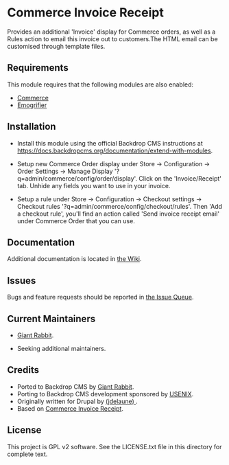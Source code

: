 Commerce Invoice Receipt
======================

Provides an additional 'Invoice' display for Commerce orders, as well as a Rules action to email this invoice out to customers.The HTML email can be customised through template files.

Requirements
------------

This module requires that the following modules are also enabled:

 * [Commerce](https://github.com/backdrop-contrib/commerce)
 * [Emogrifier](https://github.com/backdrop-contrib/emogrifier)

Installation
------------

- Install this module using the official Backdrop CMS instructions at
  https://docs.backdropcms.org/documentation/extend-with-modules.

- Setup new Commerce Order display under Store -> Configuration -> Order Settings -> Manage Display '?q=admin/commerce/config/order/display'. Click on the 'Invoice/Receipt' tab. Unhide any fields you want to use in your invoice.

- Setup a rule under Store -> Configuration -> Checkout settings -> Checkout rules '?q=admin/commerce/config/checkout/rules'. Then 'Add a checkout rule', you'll find an action called 'Send invoice receipt email' under Commerce Order that you can use.


Documentation
-------------

Additional documentation is located in [the Wiki](https://github.com/backdrop-contrib/commerce_invoice_receipt/wiki/Documentation).

Issues 
------

Bugs and feature requests should be reported in [the Issue Queue](https://github.com/backdrop-contrib/commerce_invoice_receipt/issues).

Current Maintainers
-------------------

- [Giant Rabbit](https://github.com/giant-rabbit).

- Seeking additional maintainers.


Credits
-------

- Ported to Backdrop CMS by [Giant Rabbit](https://github.com/giant-rabbit).
- Porting to Backdrop CMS development sponsored by [USENIX](https://www.usenix.org/).
- Originally written for Drupal by [
(jdelaune)
](https://www.drupal.org/u/jdelaune).
- Based on [Commerce Invoice Receipt](https://www.drupal.org/project/commerce_invoice_receipt).

License
-------

This project is GPL v2 software.
See the LICENSE.txt file in this directory for complete text.


